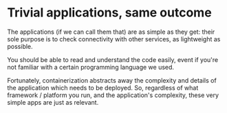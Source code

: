 # Trivial applications, same outcome

The applications (if we can call them that) are as simple as they get: their sole purpose is to check connectivity with other services, as lightweight as possible.

You should be able to read and understand the code easily, event if you're not familiar with a certain programming language we used.

Fortunately, containerization abstracts away the complexity and details of the application which needs to be deployed.
So, regardless of what framework / platform you run, and the application's complexity, these very simple apps are just as relevant.
